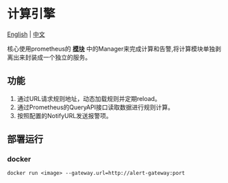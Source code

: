 # 计算引擎

[English](https://github.com/Qihoo360/doraemon/blob/master/cmd/rule-engine/readme.md) | [中文](https://git.qihoo.cloud/sre/doraemon/blob/master/cmd/rule-engine/readme-CN.md)    

核心使用prometheus的 **[模块](https://github.com/prometheus/prometheus/rules)** 中的Manager来完成计算和告警,将计算模块单独剥离出来封装成一个独立的服务。

## 功能

1. 通过URL请求规则地址，动态加载规则并定期reload。
2. 通过Prometheus的QueryAPI接口读取数据进行规则计算。
3. 按照配置的NotifyURL发送报警项。

## 部署运行  

### docker

```
docker run <image> --gateway.url=http://alert-gateway:port
```
